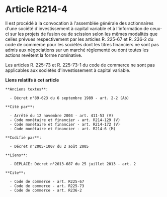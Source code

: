 # Article R214-4

Il est procédé à la convocation à l'assemblée générale des actionnaires d'une société d'investissement à capital variable et
à l'information de ceux-ci sur les projets de fusion ou de scission selon les mêmes modalités que celles prévues
respectivement par les articles R. 225-67 et R. 236-2 du code de commerce pour les sociétés dont les titres financiers ne
sont pas admis aux négociations sur un marché réglementé ou dont toutes les actions revêtent la forme nominative. 

Les articles R. 225-73 et R. 225-73-1 du code de commerce ne sont pas applicables aux sociétés d'investissement à capital
variable.

**Liens relatifs à cet article**

	**Anciens textes**:

	  - Décret n°89-623 du 6 septembre 1989 - art. 2-2 (Ab)

	**Cité par**:

	  - Arrêté du 12 novembre 2004 - art. 411-53 (V)
	  - Code monétaire et financier - art. R214-129 (V)
	  - Code monétaire et financier - art. R214-172 (V)
	  - Code monétaire et financier - art. R214-6 (M)

	**Codifié par**:

	  - Décret n°2005-1007 du 2 août 2005

	**Liens**:

	  - DEPLACE: Décret n°2013-687 du 25 juillet 2013 - art. 2

	**Cite**:

	  - Code de commerce - art. R225-67
	  - Code de commerce - art. R225-73
	  - Code de commerce - art. R236-2
